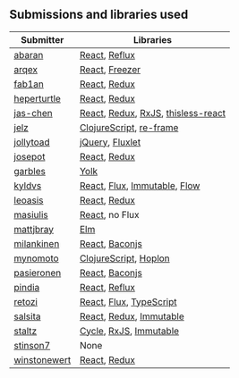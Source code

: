 ## Submissions and libraries used

Submitter | Libraries
--- | ---
[abaran](abaran)             | [React], [Reflux]
[arqex](arqex)               | [React], [Freezer]
[fab1an](fab1an)             | [React], [Redux]
[heperturtle](heperturtle)   | [React], [Redux]
[jas-chen](jas-chen)         | [React], [Redux], [RxJS], [thisless-react]
[jelz](jelz)                 | [ClojureScript], [re-frame]
[jollytoad](jollytoad)       | [jQuery], [Fluxlet]
[josepot](josepot)           | [React], [Redux]
[garbles](garbles)           | [Yolk]
[kyldvs](kyldvs)             | [React], [Flux], [Immutable], [Flow]
[leoasis](leoasis)           | [React], [Redux]
[masiulis](masiulis)         | [React], no Flux
[mattjbray](mattjbray)       | [Elm]
[milankinen](milankinen)     | [React], [Baconjs]
[mynomoto](mynomoto)         | [ClojureScript], [Hoplon]
[pasieronen](pasieronen)     | [React], [Baconjs]
[pindia](pindia)             | [React], [Reflux]
[retozi](retozi)             | [React], [Flux], [TypeScript]
[salsita](salsita)           | [React], [Redux], [Immutable]
[staltz](staltz)             | [Cycle], [RxJS], [Immutable]
[stinson7](stinson7)         | None
[winstonewert](winstonewert) | [React], [Redux]

[Baconjs]: https://baconjs.github.io/
[ClojureScript]: https://github.com/clojure/clojurescript
[Cycle]: http://cycle.js.org/
[Elm]: http://elm-lang.org/
[Flow]: http://flowtype.org/
[Flux]: https://facebook.github.io/flux/docs/overview.html
[Fluxlet]: https://github.com/fluxlet/fluxlet
[Freezer]: https://github.com/arqex/freezer
[Hoplon]: http://hoplon.io/
[Immutable]: https://facebook.github.io/immutable-js/
[React]: https://facebook.github.io/react/
[Redux]: http://redux.js.org/
[Reflux]: https://github.com/reflux/refluxjs
[RxJS]: https://github.com/Reactive-Extensions/RxJS
[TypeScript]: http://www.typescriptlang.org/
[Yolk]: https://github.com/garbles/yolk
[jQuery]: https://jquery.com/
[re-frame]: https://github.com/Day8/re-frame
[thisless-react]: https://github.com/jas-chen/thisless-react


